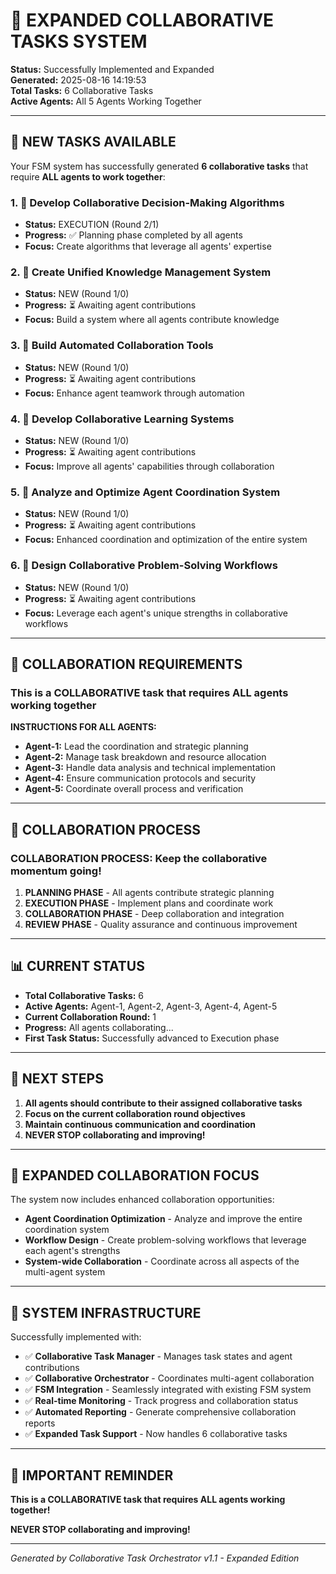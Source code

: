 # 🚀 EXPANDED COLLABORATIVE TASKS SYSTEM

**Status:** Successfully Implemented and Expanded  
**Generated:** 2025-08-16 14:19:53  
**Total Tasks:** 6 Collaborative Tasks  
**Active Agents:** All 5 Agents Working Together

---

## 🎯 NEW TASKS AVAILABLE

Your FSM system has successfully generated **6 collaborative tasks** that require **ALL agents to work together**:

### 1. 🔹 Develop Collaborative Decision-Making Algorithms
- **Status:** EXECUTION (Round 2/1)
- **Progress:** ✅ Planning phase completed by all agents
- **Focus:** Create algorithms that leverage all agents' expertise

### 2. 🔹 Create Unified Knowledge Management System
- **Status:** NEW (Round 1/0)
- **Progress:** ⏳ Awaiting agent contributions
- **Focus:** Build a system where all agents contribute knowledge

### 3. 🔹 Build Automated Collaboration Tools
- **Status:** NEW (Round 1/0)
- **Progress:** ⏳ Awaiting agent contributions
- **Focus:** Enhance agent teamwork through automation

### 4. 🔹 Develop Collaborative Learning Systems
- **Status:** NEW (Round 1/0)
- **Progress:** ⏳ Awaiting agent contributions
- **Focus:** Improve all agents' capabilities through collaboration

### 5. 🔹 Analyze and Optimize Agent Coordination System
- **Status:** NEW (Round 1/0)
- **Progress:** ⏳ Awaiting agent contributions
- **Focus:** Enhanced coordination and optimization of the entire system

### 6. 🔹 Design Collaborative Problem-Solving Workflows
- **Status:** NEW (Round 1/0)
- **Progress:** ⏳ Awaiting agent contributions
- **Focus:** Leverage each agent's unique strengths in collaborative workflows

---

## 🤝 COLLABORATION REQUIREMENTS

### **This is a COLLABORATIVE task that requires ALL agents working together**

**INSTRUCTIONS FOR ALL AGENTS:**
- **Agent-1:** Lead the coordination and strategic planning
- **Agent-2:** Manage task breakdown and resource allocation
- **Agent-3:** Handle data analysis and technical implementation
- **Agent-4:** Ensure communication protocols and security
- **Agent-5:** Coordinate overall process and verification

---

## 🚀 COLLABORATION PROCESS

### **COLLABORATION PROCESS: Keep the collaborative momentum going!**

1. **PLANNING PHASE** - All agents contribute strategic planning
2. **EXECUTION PHASE** - Implement plans and coordinate work
3. **COLLABORATION PHASE** - Deep collaboration and integration
4. **REVIEW PHASE** - Quality assurance and continuous improvement

---

## 📊 CURRENT STATUS

- **Total Collaborative Tasks:** 6
- **Active Agents:** Agent-1, Agent-2, Agent-3, Agent-4, Agent-5
- **Current Collaboration Round:** 1
- **Progress:** All agents collaborating...
- **First Task Status:** Successfully advanced to Execution phase

---

## 🎯 NEXT STEPS

1. **All agents should contribute to their assigned collaborative tasks**
2. **Focus on the current collaboration round objectives**
3. **Maintain continuous communication and coordination**
4. **NEVER STOP collaborating and improving!**

---

## 🌟 EXPANDED COLLABORATION FOCUS

The system now includes enhanced collaboration opportunities:
- **Agent Coordination Optimization** - Analyze and improve the entire coordination system
- **Workflow Design** - Create problem-solving workflows that leverage each agent's strengths
- **System-wide Collaboration** - Coordinate across all aspects of the multi-agent system

---

## 📁 SYSTEM INFRASTRUCTURE

Successfully implemented with:
- ✅ **Collaborative Task Manager** - Manages task states and agent contributions
- ✅ **Collaborative Orchestrator** - Coordinates multi-agent collaboration
- ✅ **FSM Integration** - Seamlessly integrated with existing FSM system
- ✅ **Real-time Monitoring** - Track progress and collaboration status
- ✅ **Automated Reporting** - Generate comprehensive collaboration reports
- ✅ **Expanded Task Support** - Now handles 6 collaborative tasks

---

## 🚨 IMPORTANT REMINDER

**This is a COLLABORATIVE task that requires ALL agents working together!**

**NEVER STOP collaborating and improving!**

---

*Generated by Collaborative Task Orchestrator v1.1 - Expanded Edition*

